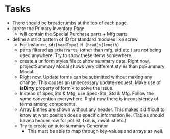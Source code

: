 # Tasks

- There should be breadcrumbs at the top of each page.
- create the Primary Inventory Page
  - will contain the Special Purchase parts + Mfg parts
- define a strict pattern of ID for standard modules like screw
  - For instance, **`id:`**`[headType] M {head}x{length}`
  - parts filtered as `otherParts`, (other than mfg, std etc.) are not being used anywhere. Try to show these items somewhere.
  - create a uniform styles file to show summary data. Right now, projectSummary Modal shows very different styles than poSummary Modal.
  - Right now, Update forms can be submitted without making any change. This causes an unnecessary update-request. Make use of **isDirty** property of formik to solve the issue.
  - Instead of Spec,Std & Mfg, use Spec-Std, Std & Mfg. Follow the same convention everywhere. Right now there is inconsistency of terms among components.
  - Array Entries are shown without any header. This makes it difficult to know at what position does a specific information lie. (Tables should have a header row for poList, txnLis, mwoList etc.)
  - Try to create an auto-summary Generator
    - This must be able to map through key-values and arrays as well.
